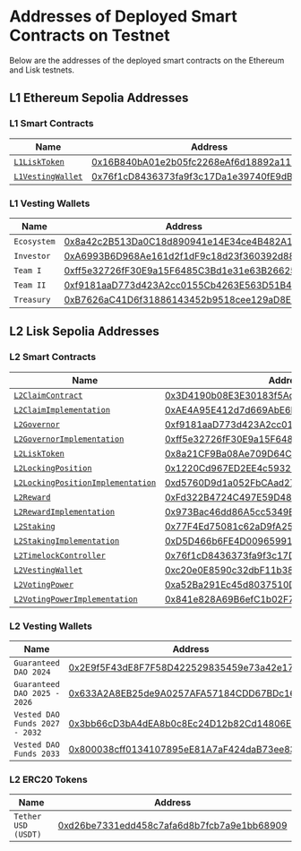 # Addresses of Deployed Smart Contracts on Testnet

Below are the addresses of the deployed smart contracts on the Ethereum and Lisk testnets.

## L1 Ethereum Sepolia Addresses

### L1 Smart Contracts

| Name                                                     | Address                                                                                                                             |
| -------------------------------------------------------- | ----------------------------------------------------------------------------------------------------------------------------------- |
| [`L1LiskToken`](../../../src/L1/L1LiskToken.sol)         | [0x16B840bA01e2b05fc2268eAf6d18892a11EC29D6](https://eth-sepolia.blockscout.com/address/0x16B840bA01e2b05fc2268eAf6d18892a11EC29D6) |
| [`L1VestingWallet`](../../../src/L1/L1VestingWallet.sol) | [0x76f1cD8436373fa9f3c17Da1e39740fE9dB9a04B](https://eth-sepolia.blockscout.com/address/0x76f1cD8436373fa9f3c17Da1e39740fE9dB9a04B) |

### L1 Vesting Wallets

| Name        | Address                                                                                                                             |
| ----------- | ----------------------------------------------------------------------------------------------------------------------------------- |
| `Ecosystem` | [0x8a42c2B513Da0C18d890941e14E34ce4B482A10E](https://eth-sepolia.blockscout.com/address/0x8a42c2B513Da0C18d890941e14E34ce4B482A10E) |
| `Investor`  | [0xA6993B6D968Ae161d2f1dF9c18d23f360392d88B](https://eth-sepolia.blockscout.com/address/0xA6993B6D968Ae161d2f1dF9c18d23f360392d88B) |
| `Team I`    | [0xff5e32726fF30E9a15F6485C3Bd1e31e63B26625](https://eth-sepolia.blockscout.com/address/0xff5e32726fF30E9a15F6485C3Bd1e31e63B26625) |
| `Team II`   | [0xf9181aaD773d423A2cc0155Cb4263E563D51B467](https://eth-sepolia.blockscout.com/address/0xf9181aaD773d423A2cc0155Cb4263E563D51B467) |
| `Treasury`  | [0xB7626aC41D6f31886143452b9518cee129aD8E26](https://eth-sepolia.blockscout.com/address/0xB7626aC41D6f31886143452b9518cee129aD8E26) |


## L2 Lisk Sepolia Addresses

### L2 Smart Contracts

| Name                                                                                                                                                                       | Address                                                                                                                              |
| -------------------------------------------------------------------------------------------------------------------------------------------------------------------------- | ------------------------------------------------------------------------------------------------------------------------------------ |
| [`L2ClaimContract`](../../../src/L2/L2Claim.sol)                                                                                                                           | [0x3D4190b08E3E30183f5AdE3A116f2534Ee3a4f94](https://sepolia-blockscout.lisk.com/address/0x3D4190b08E3E30183f5AdE3A116f2534Ee3a4f94) |
| [`L2ClaimImplementation`](../../../src/L2/L2Claim.sol)                                                                                                                     | [0xAE4A95E412d7d669AbE6bB23031Ae0250B832710](https://sepolia-blockscout.lisk.com/address/0xAE4A95E412d7d669AbE6bB23031Ae0250B832710) |
| [`L2Governor`](../../../src/L2/L2Governor.sol)                                                                                                                             | [0xf9181aaD773d423A2cc0155Cb4263E563D51B467](https://sepolia-blockscout.lisk.com/address/0xf9181aaD773d423A2cc0155Cb4263E563D51B467) |
| [`L2GovernorImplementation`](../../../src/L2/L2Governor.sol)                                                                                                               | [0xff5e32726fF30E9a15F6485C3Bd1e31e63B26625](https://sepolia-blockscout.lisk.com/address/0xff5e32726fF30E9a15F6485C3Bd1e31e63B26625) |
| [`L2LiskToken`](../../../src/L2/L2LiskToken.sol)                                                                                                                           | [0x8a21CF9Ba08Ae709D64Cb25AfAA951183EC9FF6D](https://sepolia-blockscout.lisk.com/address/0x8a21CF9Ba08Ae709D64Cb25AfAA951183EC9FF6D) |
| [`L2LockingPosition`](../../../src/L2/L2LockingPosition.sol)                                                                                                               | [0x1220Cd967ED2EE4c593211EabCb2E3b1dC8E4930](https://sepolia-blockscout.lisk.com/address/0x1220Cd967ED2EE4c593211EabCb2E3b1dC8E4930) |
| [`L2LockingPositionImplementation`](../../../src/L2/L2LockingPosition.sol)                                                                                                 | [0xd5760D9d1a052FbCAad275637e8FC42B73063Fd4](https://sepolia-blockscout.lisk.com/address/0xd5760D9d1a052FbCAad275637e8FC42B73063Fd4) |
| [`L2Reward`](../../../src/L2/L2Reward.sol)                                                                                                                                 | [0xFd322B4724C497E59D48fff8f79c16b4D48837f5](https://sepolia-blockscout.lisk.com/address/0xFd322B4724C497E59D48fff8f79c16b4D48837f5) |
| [`L2RewardImplementation`](../../../src/L2/L2Reward.sol)                                                                                                                   | [0x973Bac46dd86A5cc5349E8d4A153AC5A20cdC296](https://sepolia-blockscout.lisk.com/address/0x973Bac46dd86A5cc5349E8d4A153AC5A20cdC296) |
| [`L2Staking`](../../../src/L2/L2Staking.sol)                                                                                                                               | [0x77F4Ed75081c62aD9fA254b0E088A4660AacF68D](https://sepolia-blockscout.lisk.com/address/0x77F4Ed75081c62aD9fA254b0E088A4660AacF68D) |
| [`L2StakingImplementation`](../../../src/L2/L2Staking.sol)                                                                                                                 | [0xD5D466b6FE4D00965991781845A1817975B40d91](https://sepolia-blockscout.lisk.com/address/0xD5D466b6FE4D00965991781845A1817975B40d91) |
| [`L2TimelockController`](https://github.com/OpenZeppelin/openzeppelin-contracts/blob/01ef448981be9d20ca85f2faf6ebdf591ce409f3/contracts/governance/TimelockController.sol) | [0x76f1cD8436373fa9f3c17Da1e39740fE9dB9a04B](https://sepolia-blockscout.lisk.com/address/0x76f1cD8436373fa9f3c17Da1e39740fE9dB9a04B) |
| [`L2VestingWallet`](../../../src/L2/L2VestingWallet.sol)                                                                                                                   | [0xc20e0E8590c32dbF11b38C8c0580395243Ebd533](https://sepolia-blockscout.lisk.com/address/0xc20e0E8590c32dbF11b38C8c0580395243Ebd533) |
| [`L2VotingPower`](../../../src/L2/L2VotingPower.sol)                                                                                                                       | [0xa52Ba291Ec45d8037510D5Da857f59abfA3DC0C5](https://sepolia-blockscout.lisk.com/address/0xa52Ba291Ec45d8037510D5Da857f59abfA3DC0C5) |
| [`L2VotingPowerImplementation`](../../../src/L2/L2VotingPower.sol)                                                                                                         | [0x841e828A69B6efC1b02F7C317F59291A39583a64](https://sepolia-blockscout.lisk.com/address/0x841e828A69B6efC1b02F7C317F59291A39583a64) |

### L2 Vesting Wallets

| Name                           | Address                                                                                                                              |
| ------------------------------ | ------------------------------------------------------------------------------------------------------------------------------------ |
| `Guaranteed DAO 2024`          | [0x2E9f5F43dE8F7F58D422529835459e73a42e17d0](https://sepolia-blockscout.lisk.com/address/0x2E9f5F43dE8F7F58D422529835459e73a42e17d0) |
| `Guaranteed DAO 2025 - 2026`   | [0x633A2A8EB25de9A0257AFA57184CDD67BDc16390](https://sepolia-blockscout.lisk.com/address/0x633A2A8EB25de9A0257AFA57184CDD67BDc16390) |
| `Vested DAO Funds 2027 - 2032` | [0x3bb66cD3bA4dEA8b0c8Ec24D12b82Cd14806E24C](https://sepolia-blockscout.lisk.com/address/0x3bb66cD3bA4dEA8b0c8Ec24D12b82Cd14806E24C) |
| `Vested DAO Funds 2033`        | [0x800038cff0134107895eE81A7aF424daB73ee83f](https://sepolia-blockscout.lisk.com/address/0x800038cff0134107895eE81A7aF424daB73ee83f) |

### L2 ERC20 Tokens

| Name                           | Address                                                                                                                              |
| ------------------------------ | ------------------------------------------------------------------------------------------------------------------------------------ |
| `Tether USD (USDT)`          | [0xd26be7331edd458c7afa6d8b7fcb7a9e1bb68909](https://sepolia-blockscout.lisk.com/address/0xd26be7331edd458c7afa6d8b7fcb7a9e1bb68909)